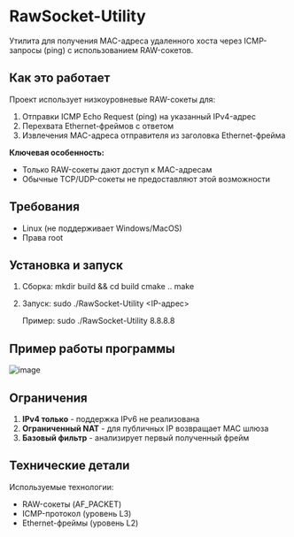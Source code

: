 # RawSocket-Utility

Утилита для получения MAC-адреса удаленного хоста через ICMP-запросы (ping) с использованием RAW-сокетов.

## Как это работает

Проект использует низкоуровневые RAW-сокеты для:
1. Отправки ICMP Echo Request (ping) на указанный IPv4-адрес
2. Перехвата Ethernet-фреймов с ответом
3. Извлечения MAC-адреса отправителя из заголовка Ethernet-фрейма

**Ключевая особенность:**
- Только RAW-сокеты дают доступ к MAC-адресам
- Обычные TCP/UDP-сокеты не предоставляют этой возможности

## Требования

- Linux (не поддерживает Windows/MacOS)
- Права root 

## Установка и запуск

1. Сборка:
   mkdir build && cd build
   cmake ..
   make

2. Запуск:
   sudo ./RawSocket-Utility <IP-адрес>
   
   Пример:
   sudo ./RawSocket-Utility 8.8.8.8

## Пример работы программы
![image](https://github.com/user-attachments/assets/dbcd0885-805a-447a-923c-2cbb19883669)

## Ограничения

1. **IPv4 только** - поддержка IPv6 не реализована
2. **Ограниченный NAT** - для публичных IP возвращает MAC шлюза
3. **Базовый фильтр** - анализирует первый полученный фрейм

## Технические детали

Используемые технологии:
- RAW-сокеты (AF_PACKET)
- ICMP-протокол (уровень L3)
- Ethernet-фреймы (уровень L2)
